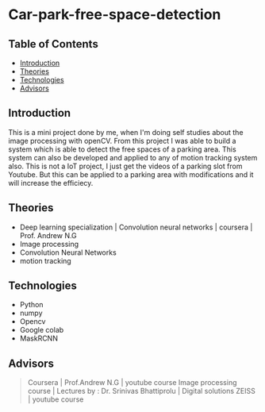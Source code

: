 # Car-park-free-space-detection

## Table of Contents

* [Introduction](#introduction)
* [Theories](#theories)
* [Technologies](#technologies)
* [Advisors](#advisors)
 
## Introduction

This is a mini project done by me, when I'm doing self studies about the image processing with openCV. 
From this project I was able to build a system which is able to detect the free spaces of a parking area. This system can also be developed and applied to any of motion tracking system also. This is not a IoT project, I just get the videos of a parking slot from Youtube. But this can be applied to a parking area with modifications and it will increase the efficiecy.

## Theories
* Deep learning specialization | Convolution neural networks | coursera | Prof. Andrew N.G
* Image processing
* Convolution Neural Networks
* motion tracking

## Technologies
* Python
* numpy
* Opencv
* Google colab
* MaskRCNN


## Advisors

>Coursera | Prof.Andrew N.G  | youtube course
>Image processing course | Lectures by : Dr. Srinivas Bhattiprolu | Digital solutions ZEISS  | youtube course
